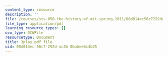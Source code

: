 ```yaml
---
content_type: resource
description: ''
file: /courses/sts-050-the-history-of-mit-spring-2011/08d014ec56c7292dac3b0babee4c4b25_YKT-vSm4Nxw.pdf
file_type: application/pdf
learning_resource_types: []
ocw_type: OCWFile
resourcetype: Document
title: 3play pdf file
uid: 08d014ec-56c7-292d-ac3b-0babee4c4b25
---
```


